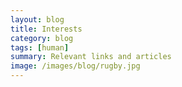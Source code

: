 ```yaml
---
layout: blog
title: Interests
category: blog
tags: [human]  
summary: Relevant links and articles
image: /images/blog/rugby.jpg
---
```

